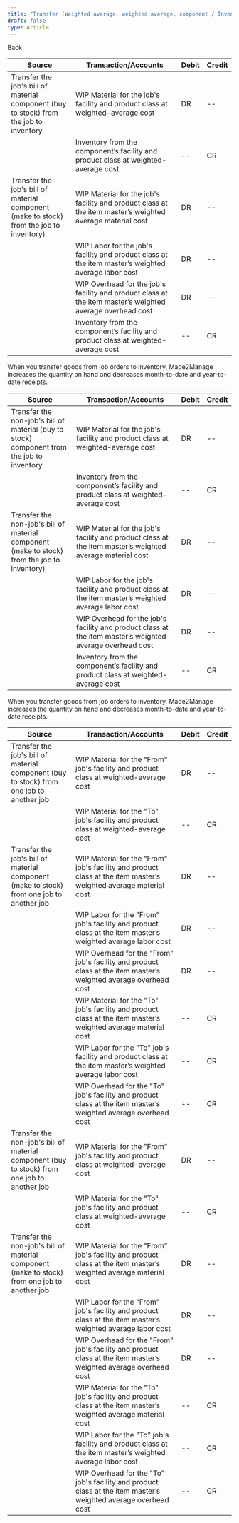 ```yaml
---
title: "Transfer (Weighted average, weighted average, component / Inventory transactions)"
draft: false
type: Article
---
```


Back

| Source                                                                                   | Transaction/Accounts                                                                                      | Debit | Credit |
|------------------------------------------------------------------------------------------|-----------------------------------------------------------------------------------------------------------|-------|--------|
| Transfer the job's bill of material component (buy to stock) from the job to inventory   | WIP Material for the job's facility and product class at weighted-average cost                            | DR    | --     |
|                                                                                          | Inventory from the component’s facility and product class at weighted-average cost                        | --    | CR     |
| Transfer the job's bill of material component (make to stock) from the job to inventory) | WIP Material for the job's facility and product class at the item master’s weighted average material cost | DR    | --     |
|                                                                                          | WIP Labor for the job's facility and product class at the item master’s weighted average labor cost       | DR    | --     |
|                                                                                          | WIP Overhead for the job's facility and product class at the item master’s weighted average overhead cost | DR    | --     |
|                                                                                          | Inventory from the component’s facility and product class at weighted-average cost                        | --    | CR     |

When you transfer goods from job orders to inventory, Made2Manage increases the quantity on hand and decreases month-to-date and year-to-date receipts.

| Source                                                                                       | Transaction/Accounts                                                                                      | Debit | Credit |
|----------------------------------------------------------------------------------------------|-----------------------------------------------------------------------------------------------------------|-------|--------|
| Transfer the non-job's bill of material (buy to stock) component from the job to inventory   | WIP Material for the job's facility and product class at weighted-average cost                            | DR    | --     |
|                                                                                              | Inventory from the component’s facility and product class at weighted-average cost                        | --    | CR     |
| Transfer the non-job's bill of material component (make to stock) from the job to inventory) | WIP Material for the job's facility and product class at the item master’s weighted average material cost | DR    | --     |
|                                                                                              | WIP Labor for the job's facility and product class at the item master’s weighted average labor cost       | DR    | --     |
|                                                                                              | WIP Overhead for the job's facility and product class at the item master’s weighted average overhead cost | DR    | --     |
|                                                                                              | Inventory from the component’s facility and product class at weighted-average cost                        | --    | CR     |

When you transfer goods from job orders to inventory, Made2Manage increases the quantity on hand and decreases month-to-date and year-to-date receipts.

| Source                                                                                        | Transaction/Accounts                                                                                             | Debit | Credit |
|-----------------------------------------------------------------------------------------------|------------------------------------------------------------------------------------------------------------------|-------|--------|
| Transfer the job's bill of material component (buy to stock) from one job to another job      | WIP Material for the "From" job's facility and product class at weighted-average cost                            | DR    | --     |
|                                                                                               | WIP Material for the "To" job's facility and product class at weighted-average cost                              | --    | CR     |
| Transfer the job's bill of material component (make to stock) from one job to another job     | WIP Material for the "From" job's facility and product class at the item master’s weighted average material cost | DR    | --     |
|                                                                                               | WIP Labor for the "From" job's facility and product class at the item master’s weighted average labor cost       | DR    | --     |
|                                                                                               | WIP Overhead for the "From" job's facility and product class at the item master’s weighted average overhead cost | DR    | --     |
|                                                                                               | WIP Material for the "To" job's facility and product class at the item master’s weighted average material cost   | --    | CR     |
|                                                                                               | WIP Labor for the "To" job's facility and product class at the item master’s weighted average labor cost         | --    | CR     |
|                                                                                               | WIP Overhead for the "To" job's facility and product class at the item master’s weighted average overhead cost   | --    | CR     |
| Transfer the non-job's bill of material component (buy to stock) from one job to another job  | WIP Material for the "From" job's facility and product class at weighted-average cost                            | DR    | --     |
|                                                                                               | WIP Material for the "To" job's facility and product class at weighted-average cost                              | --    | CR     |
| Transfer the non-job's bill of material component (make to stock) from one job to another job | WIP Material for the "From" job's facility and product class at the item master’s weighted average material cost | DR    | --     |
|                                                                                               | WIP Labor for the "From" job's facility and product class at the item master’s weighted average labor cost       | DR    | --     |
|                                                                                               | WIP Overhead for the "From" job's facility and product class at the item master’s weighted average overhead cost | DR    | --     |
|                                                                                               | WIP Material for the "To" job's facility and product class at the item master’s weighted average material cost   | --    | CR     |
|                                                                                               | WIP Labor for the "To" job's facility and product class at the item master’s weighted average labor cost         | --    | CR     |
|                                                                                               | WIP Overhead for the "To" job's facility and product class at the item master’s weighted average overhead cost   | --    | CR     |